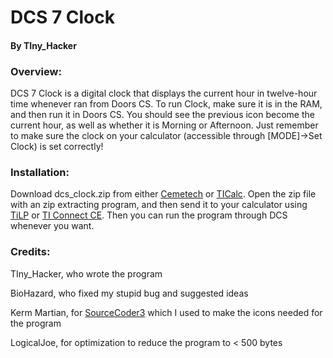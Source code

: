 # DCS 7 Clock
#### By TIny_Hacker

### Overview:
DCS 7 Clock is a digital clock that displays the current hour in twelve-hour time whenever ran from Doors CS.
To run Clock, make sure it is in the RAM, and then run it in Doors CS. You should see the previous icon become
the current hour, as well as whether it is Morning or Afternoon. Just remember to make sure the clock on your calculator
(accessible through [MODE]->Set Clock) is set correctly!

### Installation:
Download dcs_clock.zip from either [Cemetech](https://www.cemetech.net/downloads/files/2037/x2133) or [TICalc](https://www.ticalc.org/archives/files/fileinfo/475/47523.html). Open the zip file with an zip extracting program, and then send it to your calculator using
[TiLP](https://www.ticalc.org/archives/files/fileinfo/374/37481.html) or [TI Connect CE](https://education.ti.com/en/products/computer-software/ti-connect-ce-sw). Then you can run the program through DCS whenever you want.

### Credits:
TIny_Hacker, who wrote the program

BioHazard, who fixed my stupid bug and suggested ideas

Kerm Martian, for [SourceCoder3](www.cemetech.net/sc) which I used to make the icons needed for the program

LogicalJoe, for optimization to reduce the program to < 500 bytes
